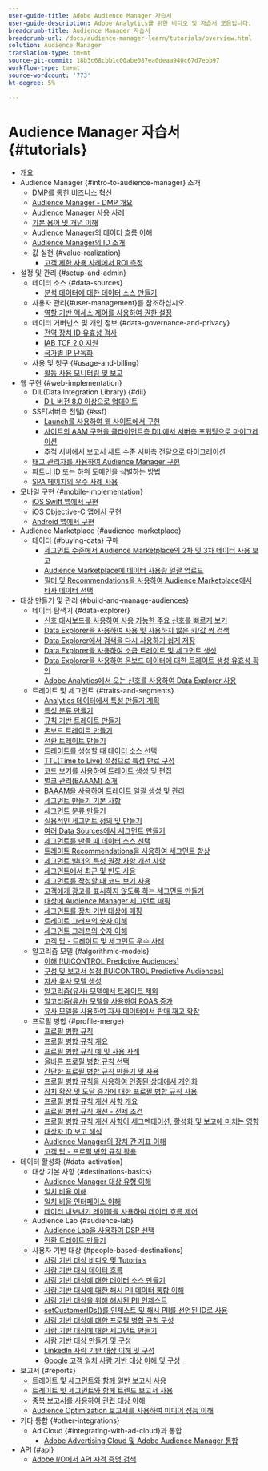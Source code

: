 ```yaml
---
user-guide-title: Adobe Audience Manager 자습서
user-guide-description: Adobe Analytics를 위한 비디오 및 자습서 모음입니다.
breadcrumb-title: Audience Manager 자습서
breadcrumb-url: /docs/audience-manager-learn/tutorials/overview.html
solution: Audience Manager
translation-type: tm+mt
source-git-commit: 18b3c68cbb1c00abe087ea0deaa940c67d7ebb97
workflow-type: tm+mt
source-wordcount: '773'
ht-degree: 5%

---
```



# Audience Manager 자습서 {#tutorials}

+ [개요](overview.md)
+ Audience Manager {#intro-to-audience-manager} 소개
   + [DMP를 통한 비즈니스 혁신](intro-to-audience-manager/how-a-dmp-can-change-your-business.md)
   + [Audience Manager - DMP 개요](intro-to-audience-manager/audience-manager-overview-of-a-dmp.md)
   + [Audience Manager 사용 사례](intro-to-audience-manager/audience-manager-use-cases.md)
   + [기본 용어 및 개념 이해](intro-to-audience-manager/understanding-basic-terms-and-concepts-in-audience-manager.md)
   + [Audience Manager의 데이터 흐름 이해](intro-to-audience-manager/understanding-the-data-flow-in-audience-manager.md)
   + [Audience Manager의 ID 소개](intro-to-audience-manager/introduction-to-identity-in-audience-manager.md)
   + 값 실현 {#value-realization}
      + [고객 제한 사용 사례에서 ROI 측정](intro-to-audience-manager/value-realization/measuring-roi-in-a-customer-suppression-use-case.md)
+ 설정 및 관리 {#setup-and-admin}
   + 데이터 소스 {#data-sources}
      + [분석 데이터에 대한 데이터 소스 만들기](setup-and-admin/data-sources/create-a-data-source-for-analytics-data.md)
   + 사용자 관리{#user-management}를 참조하십시오.
      + [역할 기반 액세스 제어를 사용하여 권한 설정](setup-and-admin/user-management/setting-permissions-with-role-based-access-control.md)
   + 데이터 거버넌스 및 개인 정보 {#data-governance-and-privacy}
      + [전역 장치 ID 유효성 검사](setup-and-admin/data-governance-and-privacy/global-device-id-validation.md)
      + [IAB TCF 2.0 지원](setup-and-admin/data-governance-and-privacy/iab-tcf-support.md)
      + [국가별 IP 난독화](setup-and-admin/data-governance-and-privacy/ip-obfuscation-by-country.md)
   + 사용 및 청구 {#usage-and-billing}
      + [활동 사용 모니터링 및 보고](setup-and-admin/usage-and-billing/monitoring-and-reporting-on-activity-usage.md)
+ 웹 구현 {#web-implementation}
   + DIL(Data Integration Library) {#dil}
      + [DIL 버전 8.0 이상으로 업데이트](web-implementation/dil/updating-to-dil-version-8-0-or-greater.md)
   + SSF(서버측 전달) {#ssf}
      + [Launch를 사용하여 웹 사이트에서 구현](https://docs.adobe.com/content/help/en/experience-cloud/implementing-in-websites-with-launch/index.html)
      + [사이트의 AAM 구현을 클라이언트측 DIL에서 서버측 포워딩으로 마이그레이션](web-implementation/ssf/migrating-your-site-implementation-from-client-side-dil-to-server-side-forwarding.md)
      + [추적 서버에서 보고서 세트 수준 서버측 전달으로 마이그레이션](web-implementation/ssf/migrating-from-tracking-server-to-report-suite-level-server-side-forwarding.md)
   + [태그 관리자를 사용하여 Audience Manager 구현](web-implementation/using-tag-managers-to-implement-audience-manager.md)
   + [파트너 ID 또는 하위 도메인을 식별하는 방법](web-implementation/how-to-identify-your-partner-id-or-subdomain.md)
   + [SPA 페이지의 우수 사례 사용](web-implementation/using-best-practices-on-spa-pages-when-sending-data-to-aam.md)
+ 모바일 구현 {#mobile-implementation}
   + [iOS Swift 앱에서 구현](https://docs.adobe.com/content/help/en/experience-cloud/implementing-in-mobile-ios-swift-apps-with-launch/index.html)
   + [iOS Objective-C 앱에서 구현](https://docs.adobe.com/content/help/en/experience-cloud/implementing-in-mobile-ios-objective-c-apps-with-launch/index.html)
   + [Android 앱에서 구현](https://docs.adobe.com/content/help/en/experience-cloud/implementing-in-mobile-android-apps-with-launch/index.html)
+ Audience Marketplace {#audience-marketplace}
   + 데이터 {#buying-data} 구매
      + [세그먼트 수준에서 Audience Marketplace의 2차 및 3차 데이터 사용 보고](audience-marketplace/buying-data/reporting-2nd-and-3rd-party-data-usage-in-the-audience-marketplace-at-the-segment-level.md)
      + [Audience Marketplace에 데이터 사용량 일괄 업로드](audience-marketplace/buying-data/bulk-uploading-data-usage-into-the-audience-marketplace.md)
      + [필터 및 Recommendations을 사용하여 Audience Marketplace에서 타사 데이터 선택](audience-marketplace/buying-data/using-filters-and-recommendations-to-choose-3rd-party-data-in-audience-marketplace.md)
+ 대상 만들기 및 관리 {#build-and-manage-audiences}
   + 데이터 탐색기 {#data-explorer}
      + [신호 대시보드를 사용하여 사용 가능한 주요 신호를 빠르게 보기](build-and-manage-audiences/data-explorer/using-the-signals-dashboard-to-quickly-view-top-available-signals.md)
      + [Data Explorer을 사용하여 사용 및 사용하지 않은 키/값 쌍 검색](build-and-manage-audiences/data-explorer/using-data-explorer-to-search-for-used-and-unused-key-value-pairs.md)
      + [Data Explorer에서 검색을 다시 사용하기 쉽게 저장](build-and-manage-audiences/data-explorer/saving-searches-in-data-explorer-for-convenience-in-re-use.md)
      + [Data Explorer을 사용하여 소급 트레이트 및 세그먼트 생성](build-and-manage-audiences/data-explorer/using-data-explorer-to-create-retroactive-traits-and-segments.md)
      + [Data Explorer을 사용하여 온보드 데이터에 대한 트레이트 생성 유효성 확인](build-and-manage-audiences/data-explorer/using-data-explorer-to-validate-trait-creation-for-your-onboarded-data.md)
      + [Adobe Analytics에서 오는 신호를 사용하여 Data Explorer 사용](build-and-manage-audiences/data-explorer/using-data-explorer-to-work-with-signals-coming-from-adobe-analytics.md)
   + 트레이트 및 세그먼트 {#traits-and-segments}
      + [Analytics 데이터에서 특성 만들기 계획](build-and-manage-audiences/traits-and-segments/planning-trait-creation-from-analytics-data.md)
      + [특성 분류 만들기](build-and-manage-audiences/traits-and-segments/creating-a-trait-taxonomy.md)
      + [규칙 기반 트레이트 만들기](build-and-manage-audiences/traits-and-segments/creating-rule-based-traits.md)
      + [온보드 트레이트 만들기](build-and-manage-audiences/traits-and-segments/creating-onboarded-traits.md)
      + [전환 트레이트 만들기](build-and-manage-audiences/traits-and-segments/creating-conversion-traits.md)
      + [트레이트를 생성할 때 데이터 소스 선택](build-and-manage-audiences/traits-and-segments/choosing-a-data-source-when-creating-traits.md)
      + [TTL(Time to Live) 설정으로 특성 만료 구성](build-and-manage-audiences/traits-and-segments/configuring-trait-expiration-with-the-time-to-live-ttl-setting.md)
      + [코드 보기를 사용하여 트레이트 생성 및 편집](build-and-manage-audiences/traits-and-segments/using-code-view-to-create-and-edit-traits.md)
      + [벌크 관리(BAAAM) 소개](build-and-manage-audiences/traits-and-segments/introduction-to-bulk-management-baaam.md)
      + [BAAAM을 사용하여 트레이트 일괄 생성 및 관리](build-and-manage-audiences/traits-and-segments/creating-and-managing-traits-in-bulk-with-baaam.md)
      + [세그먼트 만들기 기본 사항](build-and-manage-audiences/traits-and-segments/the-basics-of-creating-segments.md)
      + [세그먼트 분류 만들기](build-and-manage-audiences/traits-and-segments/creating-a-segment-taxonomy.md)
      + [실용적인 세그먼트 정의 및 만들기](build-and-manage-audiences/traits-and-segments/practical-segment-definition-and-creation.md)
      + [여러 Data Sources에서 세그먼트 만들기](build-and-manage-audiences/traits-and-segments/creating-segments-from-multiple-data-sources.md)
      + [세그먼트를 만들 때 데이터 소스 선택](build-and-manage-audiences/traits-and-segments/choosing-a-data-source-when-creating-a-segment.md)
      + [트레이트 Recommendations을 사용하여 세그먼트 향상](build-and-manage-audiences/traits-and-segments/enhancing-your-segments-with-trait-recommendations.md)
      + [세그먼트 빌더의 특성 권장 사항 개선 사항](build-and-manage-audiences/traits-and-segments/trait-recommendation-enhancements-in-the-segment-builder.md)
      + [세그먼트에서 최근 및 빈도 사용](build-and-manage-audiences/traits-and-segments/using-recency-and-frequency-in-segments.md)
      + [세그먼트를 작성할 때 코드 보기 사용](build-and-manage-audiences/traits-and-segments/using-code-view-when-building-segments.md)
      + [고객에게 광고를 표시하지 않도록 하는 세그먼트 만들기](build-and-manage-audiences/traits-and-segments/building-a-segment-to-suppress-ads-to-customers.md)
      + [대상에 Audience Manager 세그먼트 매핑](build-and-manage-audiences/traits-and-segments/mapping-audience-manager-segments-to-destinations.md)
      + [세그먼트를 장치 기반 대상에 매핑](build-and-manage-audiences/traits-and-segments/mapping-segments-to-a-device-based-destination.md)
      + [트레이트 그래프의 숫자 이해](build-and-manage-audiences/traits-and-segments/understanding-numbers-in-the-trait-graph.md)
      + [세그먼트 그래프의 숫자 이해](build-and-manage-audiences/traits-and-segments/understanding-numbers-in-the-segment-graph.md)
      + [고객 팁 - 트레이트 및 세그먼트 우수 사례](build-and-manage-audiences/traits-and-segments/customer-tips-traits-and-segments-best-practices.md)
   + 알고리즘 모델 {#algorithmic-models}
      + [이해  [!UICONTROL Predictive Audiences]](build-and-manage-audiences/algorithmic-models/understanding-predictive-audiences.md)
      + [구성 및 보고서 설정  [!UICONTROL Predictive Audiences]](build-and-manage-audiences/algorithmic-models/configure-and-report-on-predictive-audiences.md)
      + [자사 유사 모델 생성](build-and-manage-audiences/algorithmic-models/creating-a-first-party-look-alike-model.md)
      + [알고리즘(유사) 모델에서 트레이트 제외](build-and-manage-audiences/algorithmic-models/excluding-traits-in-algorithmic-look-alike-models.md)
      + [알고리즘(유사) 모델을 사용하여 ROAS 증가](build-and-manage-audiences/algorithmic-models/increase-roas-by-using-algorithmic-look-alike-models.md)
      + [유사 모델을 사용하여 자사 데이터에서 판매 재고 확장](build-and-manage-audiences/algorithmic-models/using-look-alike-models-to-extend-sold-out-inventory-from-your-1st-party-data.md)
   + 프로필 병합 {#profile-merge}
      + [프로필 병합 규칙](build-and-manage-audiences/profile-merge/profile-merge.md)
      + [프로필 병합 규칙 개요](build-and-manage-audiences/profile-merge/overview-of-profile-merge-rules.md)
      + [프로필 병합 규칙 예 및 사용 사례](build-and-manage-audiences/profile-merge/profile-merge-rule-examples-and-use-cases.md)
      + [올바른 프로필 병합 규칙 선택](build-and-manage-audiences/profile-merge/choosing-the-right-profile-merge-rule.md)
      + [간단한 프로필 병합 규칙 만들기 및 사용](build-and-manage-audiences/profile-merge/creating-and-using-simple-profile-merge-rules.md)
      + [프로필 병합 규칙을 사용하여 인증된 상태에서 개인화](build-and-manage-audiences/profile-merge/using-profile-merge-rules-to-personalize-in-an-authenticated-state.md)
      + [장치 확장 및 도달 증가에 대한 프로필 병합 규칙 사용](build-and-manage-audiences/profile-merge/using-profile-merge-rules-for-device-extension-and-increased-reach.md)
      + [프로필 병합 규칙 개선 사항 개요](build-and-manage-audiences/profile-merge/overview-of-profile-merge-rule-enhancements.md)
      + [프로필 병합 규칙 개선 - 전제 조건](build-and-manage-audiences/profile-merge/profile-merge-rule-enhancements-pre-requisites.md)
      + [프로필 병합 규칙 개선 사항이 세그멘테이션, 활성화 및 보고에 미치는 영향](build-and-manage-audiences/profile-merge/how-profile-merge-rule-enhancements-impact-segmentation-activation-and-reporting.md)
      + [대상자 ID 보고 해석](build-and-manage-audiences/profile-merge/interpret-audience-identity-reporting.md)
      + [Audience Manager의 장치 간 지표 이해](build-and-manage-audiences/profile-merge/understanding-cross-device-metrics-in-audience-manager.md)
      + [고객 팁 - 프로필 병합 규칙 활용](build-and-manage-audiences/profile-merge/customer-tips-getting-the-most-out-of-profile-merge-rules.md)
+ 데이터 활성화 {#data-activation}
   + 대상 기본 사항 {#destinations-basics}
      + [Audience Manager 대상 유형 이해](data-activation/destinations-basics/understanding-audience-manager-destination-types.md)
      + [일치 비율 이해](data-activation/destinations-basics/understanding-match-rates.md)
      + [일치 비율 인터페이스 이해](data-activation/destinations-basics/understanding-the-match-rate-interface-in-audience-manager.md)
      + [데이터 내보내기 레이블을 사용하여 데이터 흐름 제어](data-activation/destinations-basics/using-data-export-labels-to-control-data-flow.md)
   + Audience Lab {#audience-lab}
      + [Audience Lab을 사용하여 DSP 선택](data-activation/audience-lab/using-audience-lab-to-choose-a-dsp.md)
      + [전환 트레이트 만들기](build-and-manage-audiences/traits-and-segments/creating-conversion-traits.md)
   + 사용자 기반 대상 {#people-based-destinations}
      + [사람 기반 대상 비디오 및 Tutorials](data-activation/people-based-destinations/pbd.md)
      + [사람 기반 대상 데이터 흐름](data-activation/people-based-destinations/people-based-destinations-data-flow.md)
      + [사람 기반 대상에 대한 데이터 소스 만들기](data-activation/people-based-destinations/creating-a-data-source-for-people-based-destinations.md)
      + [사람 기반 대상에 대한 해시 PII 데이터 통합 이해](data-activation/people-based-destinations/understanding-hashed-pii-data-ingestion-for-people-based-destinations.md)
      + [사람 기반 대상을 위해 해시된 PII 인제스트](data-activation/people-based-destinations/ingesting-hashed-pii-for-people-based-destinations.md)
      + [setCustomerIDs()를 인제스트 및 해시 PII를 선언된 ID로 사용](data-activation/people-based-destinations/using-setcustomerids-to-ingest-and-hash-pii-as-a-declared-id.md)
      + [사람 기반 대상에 대한 프로필 병합 규칙 구성](data-activation/people-based-destinations/configuring-profile-merge-rules-for-people-based-destinations.md)
      + [사람 기반 대상에 대한 세그먼트 만들기](data-activation/people-based-destinations/creating-segments-for-people-based-destinations.md)
      + [사람 기반 대상 만들기 및 구성](data-activation/people-based-destinations/create-and-configure-people-based-destinations.md)
      + [LinkedIn 사람 기반 대상 이해 및 구성](data-activation/people-based-destinations/understanding-and-configuring-the-linkedin-pbd.md)
      + [Google 고객 일치 사람 기반 대상 이해 및 구성](data-activation/people-based-destinations/understanding-and-configuring-the-google-customer-match-pbd.md)
+ 보고서 {#reports}
   + [트레이트 및 세그먼트와 함께 일반 보고서 사용](reports/using-general-reports-with-traits-and-segments.md)
   + [트레이트 및 세그먼트와 함께 트렌드 보고서 사용](reports/using-trended-reports-with-traits-and-segments.md)
   + [중복 보고서를 사용하여 관련 대상 이해](reports/understand-related-audiences-with-overlap-reports.md)
   + [Audience Optimization 보고서를 사용하여 미디어 성능 이해](reports/using-audience-optimization-reports-to-understand-media-performance.md)
+ 기타 통합 {#other-integrations}
   + Ad Cloud {#integrating-with-ad-cloud}과 통합
      + [Adobe Advertising Cloud 및 Adobe Audience Manager 통합](other-integrations/integrating-with-ad-cloud/advertising-cloud-and-audience-manager-integration.md)
+ API {#api}
   + [Adobe I/O에서 API 자격 증명 검색](api/retrieve-api-credentials-in-adobe-io.md)
